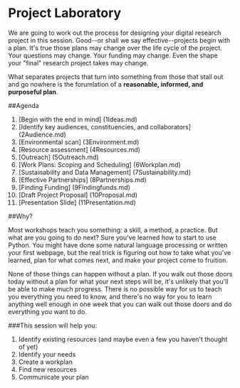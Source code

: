 # Project Laboratory


We are going to work out the process for designing your digital research project in this session. Good--or shall we say effective--projects begin with a plan. It's true those plans may change over the life cycle of the project. Your questions may change. Your funding may change. Even the shape your "final" research project takes may change. 

What separates projects that turn into something from those that stall out and go nowhere is the forumlation of a **reasonable, informed, and purposeful plan**.


##Agenda
1. [Begin with the end in mind] (1Ideas.md)
2. [Identify key audiences, constituencies, and collaborators] (2Audience.md)
3. [Environmental scan] (3Environment.md)
4. [Resource assessment] (4Resources.md)
5. [Outreach] (5Outreach.md) 
6. [Work Plans: Scoping and Scheduling] (6Workplan.md)
7. [Sustainability and Data Management] (7Sustainability.md)
8. [Effective Partnerships] (8Partnerships.md)
9. [Finding Funding] (9Findingfunds.md)
10. [Draft Project Proposal] (10Proposal.md)
11. [Presentation Slide] (11Presentation.md)

##Why?

Most workshops teach you something: a skill, a method, a practice. But what are you going to do next? Sure you've learned how to start to use Python. You might have done some natural language processing or written your first webpage, but the real trick is figuring out how to take what you've learned, plan for what comes next, and make your project come to fruition. 

None of those things can happen without a plan. If you walk out those doors today without a plan for what your next steps will be, it's unlikely that you'll be able to make much progress. There is no possible way for us to teach you everything you need to know, and there's no way for you to learn anything well enough in one week that you can walk out those doors and do everything you want to do. 

###This session will help you: 

1. Identify existing resources (and maybe even a few you haven't thought of yet)
2. Identify your needs
3. Create a workplan 
4. Find new resources
5. Communicate your plan



